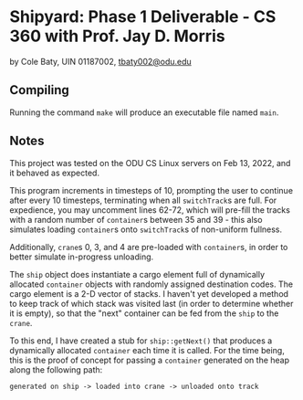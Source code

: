 # Shipyard: Phase 1 Deliverable - CS 360 with Prof. Jay D. Morris

by Cole Baty, UIN 01187002, tbaty002@odu.edu

## Compiling

Running the command `make` will produce an executable file named `main`.

## Notes

This project was tested on the ODU CS Linux servers on Feb 13, 2022, and it 
behaved as expected.

This program increments in timesteps of 10, prompting the user to continue after
every 10 timesteps, terminating when all `switchTrack`s are full. For expedience,
you may uncomment lines 62-72, which will pre-fill the tracks with a random
number of `container`s between 35 and 39 - this also simulates loading `container`s
onto `switchTrack`s of non-uniform fullness.

Additionally, `crane`s 0, 3, and 4 are pre-loaded with `container`s, in order
to better simulate in-progress unloading.

The `ship` object does instantiate a cargo element full of dynamically
allocated `container` objects with randomly assigned destination codes. The cargo
element is a 2-D vector of stacks. I haven't yet developed a method to keep
track of which stack was visited last (in order to determine whether it is empty), 
so that the "next" container can be fed from the `ship` to the `crane`.

To this end, I have created a stub for `ship::getNext()` that produces a dynamically
allocated `container` each time it is called. For the time being, this is the proof
of concept for passing a `container` generated on the heap along the following path:

```
generated on ship -> loaded into crane -> unloaded onto track
```
